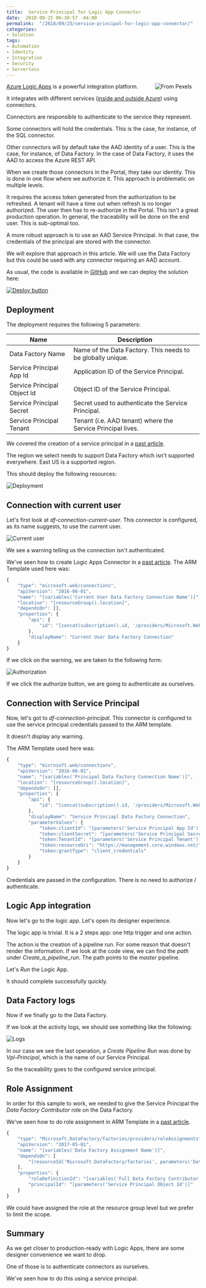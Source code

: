 ```yaml
---
title:  Service Principal for Logic App Connector
date:  2018-09-25 06:30:57 -04:00
permalink:  "/2018/09/25/service-principal-for-logic-app-connector/"
categories:
- Solution
tags:
- Automation
- Identity
- Integration
- Security
- Serverless
---
```

<img style="float:right;padding-right:20px;" title="From Pexels" src="https://vincentlauzon.files.wordpress.com/2018/09/architectural-design-architecture-buildings-698174-e1537823468344.jpg" />

<a href="https://docs.microsoft.com/en-us/azure/logic-apps/logic-apps-overview">Azure Logic Apps</a> is a powerful integration platform.

It integrates with different services (<a href="https://docs.microsoft.com/en-us/azure/connectors/apis-list">inside and outside Azure</a>) using connectors.

Connectors are responsible to authenticate to the service they represent.

Some connectors will hold the credentials.  This is the case, for instance, of the SQL connector.

Other connectors will by default take the AAD identity of a user.  This is the case, for instance, of Data Factory.  In the case of Data Factory, it uses the AAD to access the Azure REST API.

When we create those connectors in the Portal, they take our identity.  This is done in one flow where we authorize it.  This approach is problematic on multiple levels.

It requires the access token generated from the authorization to be refreshed.  A tenant will have a time out when refresh is no longer authorized.  The user then has to re-authorize in the Portal.  This isn't a great production operation.  In general, the traceability will be done on the end user.  This is sub-optimal too.

A more robust approach is to use an AAD Service Principal.  In that case, the credentials of the principal are stored with the connector.

We will explore that approach in this article.  We will use the Data Factory but this could be used with any connector requiring an AAD account.

As usual, the code is available in <a href="https://github.com/vplauzon/logic-apps/tree/master/data-factory-api">GitHub</a> and we can deploy the solution here:

<a href="https://portal.azure.com/#create/Microsoft.Template/uri/https:%2F%2Fraw.githubusercontent.com%2Fvplauzon%2Flogic-apps%2Fmaster%2Fdata-factory-api%2Fdeploy-df-api.json"><img src="http://azuredeploy.net/deploybutton.png" alt="Deploy button" /></a>

<h2>Deployment</h2>

The deployment requires the following 5 parameters:

<table>
<thead>
<tr>
  <th>Name</th>
  <th>Description</th>
</tr>
</thead>
<tbody>
<tr>
  <td>Data Factory Name</td>
  <td>Name of the Data Factory.  This needs to be globally unique.</td>
</tr>
<tr>
  <td>Service Principal App Id</td>
  <td>Application ID of the Service Principal.</td>
</tr>
<tr>
  <td>Service Principal Object Id</td>
  <td>Object ID of the Service Principal.</td>
</tr>
<tr>
  <td>Service Principal Secret</td>
  <td>Secret used to authenticate the Service Principal.</td>
</tr>
<tr>
  <td>Service Principal Tenant</td>
  <td>Tenant (i.e. AAD tenant) where the Service Principal lives.</td>
</tr>
</tbody>
</table>

We covered the creation of a service principal in a <a href="https://vincentlauzon.com/2018/08/23/creating-a-service-principal-with-azure-cli/">past article</a>.

The region we select needs to support Data Factory which isn't supported everywhere.  East US is a supported region.

This should deploy the following resources:

<img src="https://vincentlauzon.files.wordpress.com/2018/09/deployment.png" alt="Deployment" />

<h2>Connection with current user</h2>

Let's first look at <em>df-connection-current-user</em>.  This connector is configured, as its name suggests, to use the current user.

<img src="https://vincentlauzon.files.wordpress.com/2018/09/currentuser.png" alt="Current user" />

We see a warning telling us the connection isn't authenticated.

We've seen how to create Logic Apps Connector in a <a href="https://vincentlauzon.com/2017/10/28/how-to-create-a-logic-app-connector-in-an-arm-template/">past article</a>.  The ARM Template used here was:

```JavaScript
{
    "type": "microsoft.web/connections",
    "apiVersion": "2016-06-01",
    "name": "[variables('Current User Data Factory Connection Name')]",
    "location": "[resourceGroup().location]",
    "dependsOn": [],
    "properties": {
        "api": {
            "id": "[concat(subscription().id, '/providers/Microsoft.Web/locations/', resourceGroup().location, '/managedApis/azuredatafactory')]"
        },
        "displayName": "Current User Data Factory Connection"
    }
}
```

If we click on the warning, we are taken to the following form:

<img src="https://vincentlauzon.files.wordpress.com/2018/09/authorization.png" alt="Authorization" />

If we click the authorize button, we are going to authenticate as ourselves.

<h2>Connection with Service Principal</h2>

Now, let's got to <em>df-connection-principal</em>.  This connector is configured to use the service principal credentials passed to the ARM template.

It doesn't display any warning.

The ARM Template used here was:

```JavaScript
{
    "type": "microsoft.web/connections",
    "apiVersion": "2016-06-01",
    "name": "[variables('Principal Data Factory Connection Name')]",
    "location": "[resourceGroup().location]",
    "dependsOn": [],
    "properties": {
        "api": {
            "id": "[concat(subscription().id, '/providers/Microsoft.Web/locations/', resourceGroup().location, '/managedApis/azuredatafactory')]"
        },
        "displayName": "Service Princiapl Data Factory Connection",
        "parameterValues": {
            "token:clientId": "[parameters('Service Principal App Id')]",
            "token:clientSecret": "[parameters('Service Principal Secret')]",
            "token:TenantId": "[parameters('Service Principal Tenant')]",
            "token:resourceUri": "https://management.core.windows.net/",
            "token:grantType": "client_credentials"
        }
    }
}
```

Credentials are passed in the configuration.  There is no need to authorize / authenticate.

<h2>Logic App integration</h2>

Now let's go to the logic app.  Let's open its designer experience.

The logic app is trivial.  It is a 2 steps app:  one http trigger and one action.

The action is the creation of a pipeline run.  For some reason that doesn't render the information.  If we look at the code view, we can find the <em>path</em> under <em>Create_a_pipeline_run</em>.  The path points to the <em>master</em> pipeline.

Let's <em>Run</em> the Logic App.

It should complete successfully quickly.

<h2>Data Factory logs</h2>

Now if we finally go to the Data Factory.

If we look at the activity logs, we should see something like the following:

<img src="https://vincentlauzon.files.wordpress.com/2018/09/logs.png" alt="Logs" />

In our case we see the last operation, a <em>Create Pipeline Run</em> was done by <em>Vpl-Principal</em>, which is the name of our Service Principal.

So the traceability goes to the configured service principal.

<h2>Role Assignment</h2>

In order for this sample to work, we needed to give the Service Principal the <em>Data Factory Contributor</em> role on the Data Factory.

We've seen how to do role assignment in ARM Template in a <a href="https://vincentlauzon.com/2018/08/15/rbac-and-role-assignment-using-arm-templates/">past article</a>.

```JavaScript
{
    "type": "Microsoft.DataFactory/factories/providers/roleAssignments",
    "apiVersion": "2017-05-01",
    "name": "[variables('Data Factory Assignment Name')]",
    "dependsOn": [
        "[resourceId('Microsoft.DataFactory/factories', parameters('Data Factory Name'))]"
    ],
    "properties": {
        "roleDefinitionId": "[variables('Full Data Factory Contributor Role Definition ID')]",
        "principalId": "[parameters('Service Principal Object Id')]"
    }
}
```

We could have assigned the role at the resource group level but we prefer to limit the scope.

<h2>Summary</h2>

As we get closer to production-ready with Logic Apps, there are some designer convenience we want to drop.

One of those is to authenticate connectors as ourselves.

We've seen how to do this using a service principal.